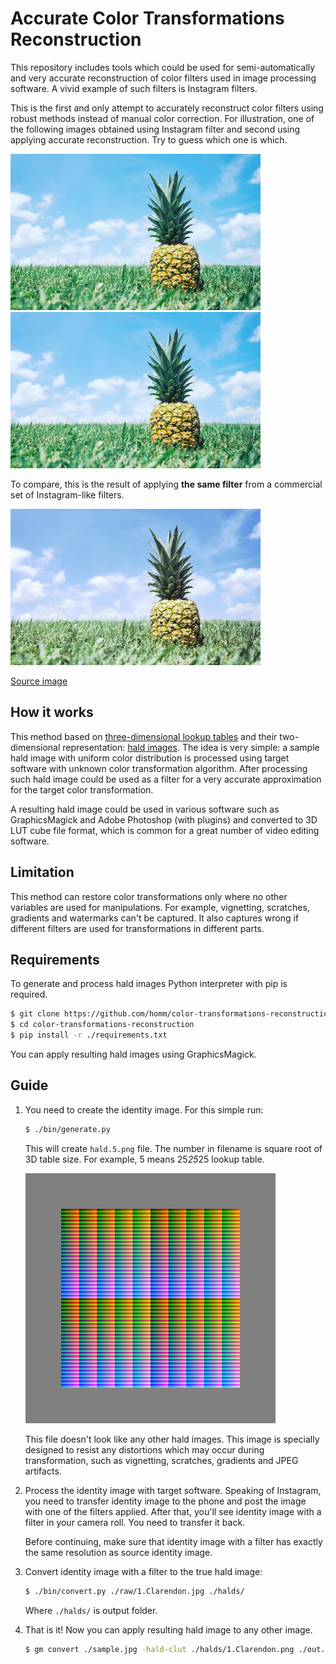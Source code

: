 # Accurate Color Transformations Reconstruction

This repository includes tools which could be used for semi-automatically
and very accurate reconstruction of color filters used
in image processing software.
A vivid example of such filters is Instagram filters.

This is the first and only attempt to accurately reconstruct
color filters using robust methods instead of manual color correction.
For illustration, one of the following images obtained using Instagram filter
and second using applying accurate reconstruction.
Try to guess which one is which.

<img src="./static/reconstruction.jpg" width="400" alt="reconstruction"> <img src="./static/inst.jpg" width="400" alt="inst">

To compare, this is the result of applying **the same filter** from
a commercial set of Instagram-like filters.

<img src="./static/foreign.jpg" width="400" alt="foreign">

[Source image](./static/source.jpg)

## How it works

This method based on [three-dimensional lookup tables][wiki-luts]
and their two-dimensional representation: [hald images][hald-image].
The idea is very simple: a sample hald image with uniform color distribution
is processed using target software with unknown color transformation algorithm.
After processing such hald image could be used as a filter
for a very accurate approximation for the target color transformation.

A resulting hald image could be used in various software such as
GraphicsMagick and Adobe Photoshop (with plugins) and converted to
3D LUT cube file format, which is common for a great number
of video editing software.

## Limitation

This method can restore color transformations only where
no other variables are used for manipulations.
For example, vignetting, scratches, gradients and watermarks can't be captured.
It also captures wrong if different filters are used for transformations
in different parts.

## Requirements

To generate and process hald images Python interpreter with pip is required.

```bash
$ git clone https://github.com/homm/color-transformations-reconstruction.git
$ cd color-transformations-reconstruction
$ pip install -r ./requirements.txt 
```

You can apply resulting hald images using GraphicsMagick.

## Guide

1. You need to create the identity image. For this simple run:

    ```bash
    $ ./bin/generate.py
    ```

    This will create `hald.5.png` file.
    The number in filename is square root of 3D table size.
    For example, 5 means 25*25*25 lookup table.

    <img src="./raw/0.original.png" width="400" alt="original">

    This file doesn't look like any other hald images.
    This image is specially designed to resist any distortions
    which may occur during transformation, such as vignetting,
    scratches, gradients and JPEG artifacts.

2. Process the identity image with target software.
    Speaking of Instagram, you need to transfer identity image
    to the phone and post the image with one of the filters applied.
    After that, you'll see identity image with a filter in your camera roll.
    You need to transfer it back.

    Before continuing, make sure that identity image with a filter
    has exactly the same resolution as source identity image.

3. Convert identity image with a filter to the true hald image:

    ```bash
    $ ./bin/convert.py ./raw/1.Clarendon.jpg ./halds/
    ```

    Where `./halds/` is output folder.

4. That is it!
    Now you can apply resulting hald image to any other image.

    ```bash
    $ gm convert ./sample.jpg -hald-clut ./halds/1.Clarendon.png ./out.jpeg
    ```


  [wiki-luts]: https://en.wikipedia.org/wiki/3D_lookup_table
  [hald-image]: http://www.quelsolaar.com/technology/clut.html